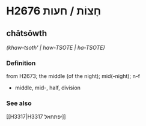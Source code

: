 # H2676 חָצוֹת / חעות

## châtsôwth

_(khaw-tsoth' | haw-TSOTE | ha-TSOTE)_

### Definition

from H2673; the middle (of the night); mid(-night); n-f

- middle, mid-, half, division

### See also

[[H3317|H3317 יפתחאל]]
